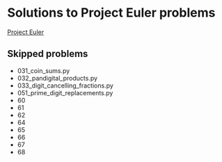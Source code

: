 # Solutions to Project Euler problems

[Project Euler](https://projecteuler.net/archives)

## Skipped problems

- 031_coin_sums.py
- 032_pandigital_products.py
- 033_digit_cancelling_fractions.py
- 051_prime_digit_replacements.py
- 60
- 61
- 62
- 64
- 65
- 66
- 67
- 68
